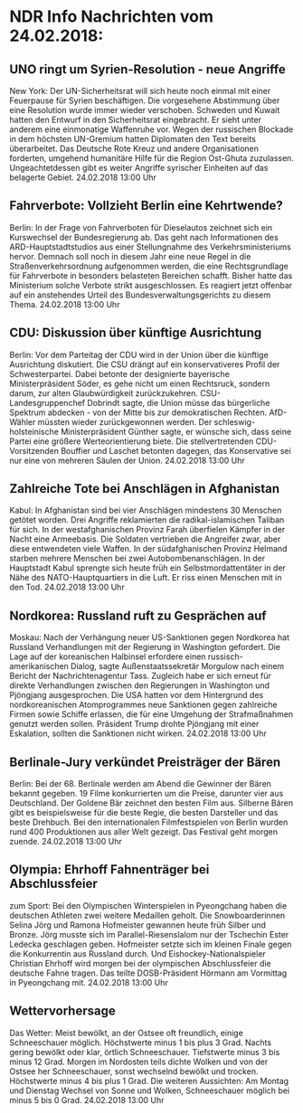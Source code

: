 # NDR Info Nachrichten vom 24.02.2018:


## UNO ringt um Syrien-Resolution - neue Angriffe
New York: Der UN-Sicherheitsrat will sich heute noch einmal mit einer Feuerpause für Syrien beschäftigen. Die vorgesehene Abstimmung über eine Resolution wurde immer wieder verschoben. Schweden und Kuwait hatten den Entwurf in den Sicherheitsrat eingebracht. Er sieht unter anderem eine einmonatige Waffenruhe vor. Wegen der russischen Blockade in dem höchsten UN-Gremium hatten Diplomaten den Text bereits überarbeitet. Das Deutsche Rote Kreuz und andere Organisationen forderten, umgehend humanitäre Hilfe für die Region Ost-Ghuta zuzulassen. Ungeachtetdessen gibt es weiter Angriffe syrischer Einheiten auf das belagerte Gebiet. 24.02.2018 13:00 Uhr 

## Fahrverbote: Vollzieht Berlin eine Kehrtwende?
Berlin: In der Frage von Fahrverboten für Dieselautos zeichnet sich ein Kurswechsel der Bundesregierung ab. Das geht nach Informationen des ARD-Hauptstadtstudios aus einer Stellungnahme des Verkehrsministeriums hervor. Demnach soll noch in diesem Jahr eine neue Regel in die Straßenverkehrsordnung aufgenommen werden, die eine Rechtsgrundlage für Fahrverbote in besonders belasteten Bereichen schafft. Bisher hatte das Ministerium solche Verbote strikt ausgeschlossen. Es reagiert jetzt offenbar auf ein anstehendes Urteil des Bundesverwaltungsgerichts zu diesem Thema. 24.02.2018 13:00 Uhr 

## CDU: Diskussion über künftige Ausrichtung
Berlin: Vor dem Parteitag der CDU wird in der Union über die künftige Ausrichtung diskutiert. Die CSU drängt auf ein konservativeres Profil der Schwesterpartei. Dabei betonte der designierte bayerische Ministerpräsident Söder, es gehe nicht um einen Rechtsruck, sondern darum, zur alten Glaubwürdigkeit zurückzukehren. CSU-Landesgruppenchef Dobrindt sagte, die Union müsse das bürgerliche Spektrum abdecken - von der Mitte bis zur demokratischen Rechten. AfD-Wähler müssten wieder zurückgewonnen werden. Der schleswig-holsteinische Ministerpräsident Günther sagte, er wünsche sich, dass seine Partei eine größere Werteorientierung biete. Die stellvertretenden CDU-Vorsitzenden Bouffier und Laschet betonten dagegen, das Konservative sei nur eine von mehreren Säulen der Union. 24.02.2018 13:00 Uhr 

## Zahlreiche Tote bei Anschlägen in Afghanistan
Kabul: In Afghanistan sind bei vier Anschlägen mindestens 30 Menschen getötet worden. Drei Angriffe reklamierten die radikal-islamischen Taliban für sich. In der westafghanischen Provinz Farah überfielen Kämpfer in der Nacht eine Armeebasis. Die Soldaten vertrieben die Angreifer zwar, aber diese entwendeten viele Waffen. In der südafghanischen Provinz Helmand starben mehrere Menschen bei zwei Autobombenanschlägen. In der Hauptstadt Kabul sprengte sich heute früh ein Selbstmordattentäter in der Nähe des NATO-Hauptquartiers in die Luft. Er riss einen Menschen mit in den Tod. 24.02.2018 13:00 Uhr 

## Nordkorea: Russland ruft zu Gesprächen auf
Moskau:       Nach der Verhängung neuer US-Sanktionen gegen Nordkorea hat Russland Verhandlungen mit der Regierung in Washington gefordert. Die Lage auf der koreanischen Halbinsel erfordere einen russisch-amerikanischen Dialog, sagte Außenstaatssekretär Morgulow nach einem Bericht der Nachrichtenagentur Tass. Zugleich habe er sich erneut für direkte Verhandlungen zwischen den Regierungen in Washington und Pjöngjang ausgesprochen. Die USA hatten vor dem Hintergrund des nordkoreanischen Atomprogrammes neue Sanktionen gegen zahlreiche Firmen sowie Schiffe erlassen, die für eine Umgehung der Strafmaßnahmen genutzt werden sollen. Präsident Trump drohte Pjöngjang mit einer Eskalation, sollten die Sanktionen nicht wirken. 24.02.2018 13:00 Uhr 

## Berlinale-Jury verkündet Preisträger der Bären
Berlin: Bei der 68. Berlinale werden am Abend die Gewinner der Bären bekannt gegeben. 19 Filme konkurrierten um die Preise, darunter vier aus Deutschland. Der Goldene Bär zeichnet den besten Film aus. Silberne Bären gibt es beispielsweise für die beste Regie, die besten Darsteller und das beste Drehbuch. Bei den internationalen Filmfestspielen von Berlin wurden rund 400 Produktionen aus aller Welt gezeigt. Das Festival geht morgen zuende. 24.02.2018 13:00 Uhr 

## Olympia: Ehrhoff Fahnenträger bei Abschlussfeier
zum Sport: Bei den Olympischen Winterspielen in Pyeongchang haben die deutschen Athleten zwei weitere Medaillen geholt. Die Snowboarderinnen Selina Jörg und Ramona Hofmeister gewannen heute früh Silber und Bronze. Jörg musste sich im Parallel-Riesenslalom nur der Tschechin Ester Ledecka geschlagen geben. Hofmeister setzte sich im kleinen Finale gegen die Konkurrentin aus Russland durch. Und Eishockey-Nationalspieler Christian Ehrhoff wird morgen bei der olympischen Abschlussfeier die deutsche Fahne tragen. Das teilte DOSB-Präsident Hörmann am Vormittag in Pyeongchang mit. 24.02.2018 13:00 Uhr 

## Wettervorhersage
Das Wetter: Meist bewölkt, an der Ostsee oft freundlich, einige Schneeschauer möglich. Höchstwerte minus 1 bis plus 3 Grad. Nachts gering bewölkt oder klar, örtlich Schneeschauer. Tiefstwerte minus 3 bis minus 12 Grad. Morgen im Nordosten teils dichte Wolken und von der Ostsee her Schneeschauer, sonst wechselnd bewölkt und trocken. Höchstwerte minus 4 bis plus 1 Grad. Die weiteren Aussichten: Am Montag und Dienstag Wechsel von Sonne und Wolken, Schneeschauer möglich bei minus 5 bis 0 Grad. 24.02.2018 13:00 Uhr 
